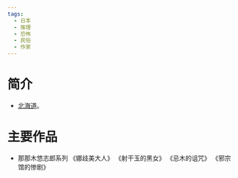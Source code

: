 ```yaml
---
tags:
  - 日本
  - 推理
  - 恐怖
  - 民俗
  - 作家
---
```

# 简介

- [北海道](北海道.md)。
# 主要作品

- 那那木悠志郎系列
《娜歧美大人》
《射干玉的黑女》
《忌木的诅咒》
《邪宗馆的惨剧》